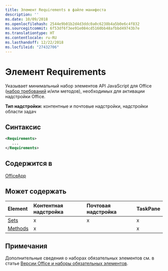 ```yaml
---
title: Элемент Requirements в файле манифеста
description: ''
ms.date: 10/09/2018
ms.openlocfilehash: 2544e9b01b2d4d3ddc0a0c6238b4a5b0e6c4f832
ms.sourcegitcommit: 6f53df6f3ee91e084cd5160bb48afbbd49743b7e
ms.translationtype: HT
ms.contentlocale: ru-RU
ms.lasthandoff: 12/22/2018
ms.locfileid: "27432706"
---
```

# <a name="requirements-element"></a>Элемент Requirements

Указывает минимальный набор элементов API JavaScript для Office ([набор требований](https://docs.microsoft.com/office/dev/add-ins/develop/office-versions-and-requirement-sets#specify-office-hosts-and-requirement-sets) и/или методов), необходимых для активации надстройки Office.

**Тип надстройки:** контентные и почтовые надстройки, надстройки области задач

## <a name="syntax"></a>Синтаксис

```XML
<Requirements>
   ...
</Requirements>
```

## <a name="contained-in"></a>Содержится в

[OfficeApp](officeapp.md)

## <a name="can-contain"></a>Может содержать

|**Element**|**Контентная надстройка**|**Почтовая надстройка**|**TaskPane**|
|:-----|:-----|:-----|:-----|
|[Sets](sets.md)|x|x|x|
|[Methods](methods.md)|x||x|

## <a name="remarks"></a>Примечания

Дополнительные сведения о наборах обязательных элементов см. в статье [Версии Office и наборы обязательных элементов](https://docs.microsoft.com/office/dev/add-ins/develop/office-versions-and-requirement-sets).

